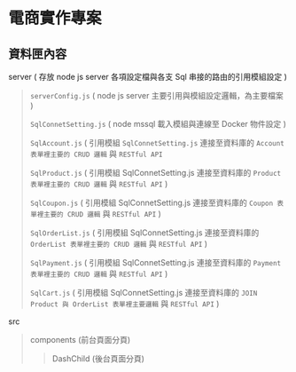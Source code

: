 # 電商實作專案
## 資料匣內容
server ( 存放 node js server 各項設定檔與各支 Sql 串接的路由的引用模組設定 )
> `serverConfig.js` ( node js server 主要引用與模組設定邏輯，為主要檔案 )
>
> `SqlConnetSetting.js` ( node mssql 載入模組與連線至 Docker 物件設定 )
>
> `SqlAccount.js` ( 引用模組 `SqlConnetSetting.js` 連接至資料庫的 `Account 表單裡主要的 CRUD 邏輯` 與 `RESTful API`
>
> `SqlProduct.js` ( 引用模組 SqlConnetSetting.js 連接至資料庫的 `Product 表單裡主要的 CRUD 邏輯` 與 `RESTful API` )
>
> `SqlCoupon.js` ( 引用模組 SqlConnetSetting.js 連接至資料庫的 `Coupon 表單裡主要的 CRUD 邏輯` 與 `RESTful API` )
>
> `SqlOrderList.js` ( 引用模組 SqlConnetSetting.js 連接至資料庫的 `OrderList 表單裡主要的 CRUD 邏輯` 與 `RESTful API` )
>
> `SqlPayment.js` ( 引用模組 SqlConnetSetting.js 連接至資料庫的 `Payment 表單裡主要的 CRUD 邏輯` 與 `RESTful API` )
>
> `SqlCart.js` ( 引用模組 SqlConnetSetting.js 連接至資料庫的 `JOIN Product 與 OrderList 表單裡主要邏輯` 與 `RESTful API` )
>
src
> components (前台頁面分頁)
>> DashChild (後台頁面分頁)
